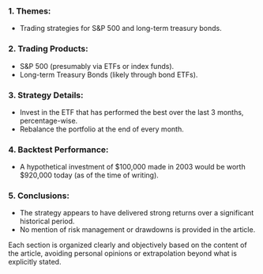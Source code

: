 ### 1. Themes:
- Trading strategies for S&P 500 and long-term treasury bonds.

### 2. Trading Products:
- S&P 500 (presumably via ETFs or index funds).
- Long-term Treasury Bonds (likely through bond ETFs).

### 3. Strategy Details:
- Invest in the ETF that has performed the best over the last 3 months, percentage-wise.
- Rebalance the portfolio at the end of every month.

### 4. Backtest Performance:
- A hypothetical investment of $100,000 made in 2003 would be worth $920,000 today (as of the time of writing).

### 5. Conclusions:
- The strategy appears to have delivered strong returns over a significant historical period.
- No mention of risk management or drawdowns is provided in the article.

Each section is organized clearly and objectively based on the content of the article, avoiding personal opinions or extrapolation beyond what is explicitly stated.
